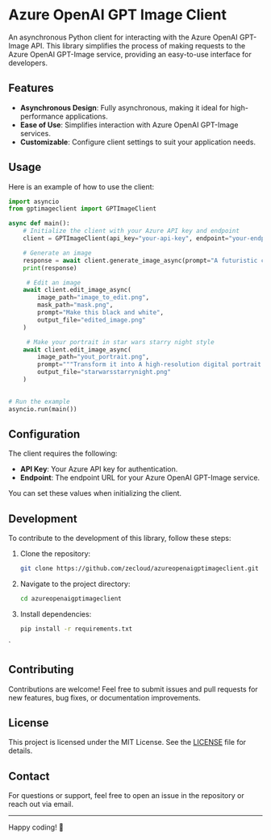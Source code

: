# Azure OpenAI GPT Image Client

An asynchronous Python client for interacting with the Azure OpenAI GPT-Image API. This library simplifies the process of making requests to the Azure OpenAI GPT-Image service, providing an easy-to-use interface for developers.

## Features

- **Asynchronous Design**: Fully asynchronous, making it ideal for high-performance applications.
- **Ease of Use**: Simplifies interaction with Azure OpenAI GPT-Image services.
- **Customizable**: Configure client settings to suit your application needs.


## Usage

Here is an example of how to use the client:

```python
import asyncio
from gptimageclient import GPTImageClient

async def main():
    # Initialize the client with your Azure API key and endpoint
    client = GPTImageClient(api_key="your-api-key", endpoint="your-endpoint")

    # Generate an image
    response = await client.generate_image_async(prompt="A futuristic cityscape at sunset")
    print(response)

     # Edit an image
    await client.edit_image_async(
        image_path="image_to_edit.png",
        mask_path="mask.png",
        prompt="Make this black and white",
        output_file="edited_image.png"
    )

     # Make your portrait in star wars starry night style
    await client.edit_image_async(
        image_path="yout_portrait.png",
        prompt="""Transform it into A high-resolution digital portrait inspired by the Star Wars universe. He is sitting in a dimly lit sci-fi environment with soft, ambient lighting. He wears futuristic robes or gear that reflect a Jedi or rebel aesthetic. His surroundings include subtle sci-fi elements like control panels or holograms. Put A metallic high tech moon with an hole  in the sky. The image is photo-realistic and cinematic. Make it a pinting in the starry night style""",
        output_file="starwarsstarrynight.png"
    )
    

# Run the example
asyncio.run(main())
```

## Configuration

The client requires the following:

- **API Key**: Your Azure API key for authentication.
- **Endpoint**: The endpoint URL for your Azure OpenAI GPT-Image service.

You can set these values when initializing the client.

## Development

To contribute to the development of this library, follow these steps:

1. Clone the repository:

    ```bash
    git clone https://github.com/zecloud/azureopenaigptimageclient.git
    ```

2. Navigate to the project directory:

    ```bash
    cd azureopenaigptimageclient
    ```

3. Install dependencies:

    ```bash
    pip install -r requirements.txt
    ```

`

## Contributing

Contributions are welcome! Feel free to submit issues and pull requests for new features, bug fixes, or documentation improvements.

## License

This project is licensed under the MIT License. See the [LICENSE](LICENSE) file for details.

## Contact

For questions or support, feel free to open an issue in the repository or reach out via email.

---

Happy coding! 🎉
```
